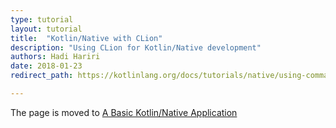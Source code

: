 ```yaml
---
type: tutorial
layout: tutorial
title:  "Kotlin/Native with CLion"
description: "Using CLion for Kotlin/Native development"
authors: Hadi Hariri 
date: 2018-01-23
redirect_path: https://kotlinlang.org/docs/tutorials/native/using-command-line-compiler.html

---
```



The page is moved to [A Basic Kotlin/Native Application](basic-kotlin-native-app.html)


